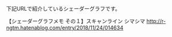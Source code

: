 下記URLで紹介しているシェーダーグラフです。

【シェーダーグラフメモ その１】スキャンライン シマシマ
http://r-ngtm.hatenablog.com/entry/2018/11/24/014634